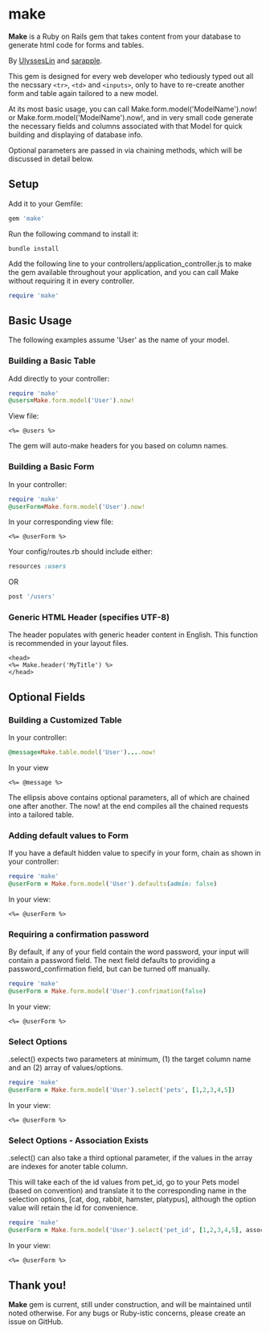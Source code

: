 # make

**Make** is a Ruby on Rails gem that takes content from your database to generate html code for forms and tables.

By [UlyssesLin](http://github.com/UlyssesLin) and [sarapple](http://github.com/sarapple).

This gem is designed for every web developer who tediously typed out all the necssary `<tr>`, `<td>` and `<inputs>`, only to have to re-create another form and table again tailored to a new model. 

At its most basic usage, you can call Make.form.model('ModelName').now! or Make.form.model('ModelName').now!, and in very small code generate the necessary fields and columns associated with that Model for quick building and displaying of database info. 

Optional parameters are passed in via chaining methods, which will be discussed in detail below.

## Setup

Add it to your Gemfile:

```rb
gem 'make'
```

Run the following command to install it:

```
bundle install
``` 

Add the following line to your controllers/application_controller.js to make the gem available throughout your application, and you can call Make without requiring it in every controller.

```rb
require 'make'
``` 
## Basic Usage

The following examples assume 'User' as the name of your model.

### Building a Basic Table

Add directly to your controller:
```rb
require 'make'
@users=Make.form.model('User').now!
```
View file:
```erb
<%= @users %>
```

The gem will auto-make headers for you based on column names.

### Building a Basic Form

In your controller:
```rb
require 'make'
@userForm=Make.form.model('User').now!
```
In your corresponding view file:
```erb
<%= @userForm %>
```

Your config/routes.rb should include either:
```rb
resources :users
```
OR
```rb
post '/users'
```

### Generic HTML Header (specifies UTF-8)

The header populates with generic header content in English. This function is recommended in your layout files.

```erb
<head>
<%= Make.header('MyTitle') %>
</head>
```

## Optional Fields

### Building a Customized Table

In your controller: 

```rb
@message=Make.table.model('User')....now!
```
In your view
```erb
<%= @message %>
```
The ellipsis above contains optional parameters, all of which are chained one after another. The now! at the end compiles all the chained requests into a tailored table.

### Adding default values to Form

If you have a default hidden value to specify in your form, chain as shown in your controller:

```rb
require 'make'
@userForm = Make.form.model('User').defaults(admin: false)
```
In your view:
```erb
<%= @userForm %>
```

### Requiring a confirmation password

By default, if any of your field contain the word password, your input will contain a password field.  The next field defaults to providing a password_confirmation field, but can be turned off manually.

```rb
require 'make'
@userForm = Make.form.model('User').confrimation(false)
```
In your view:
```erb
<%= @userForm %>
```

### Select Options

.select() expects two parameters at minimum, (1) the target column name and an (2) array of values/options.

```rb
require 'make'
@userForm = Make.form.model('User').select('pets', [1,2,3,4,5])
```
In your view:
```erb
<%= @userForm %>
```

### Select Options - Association Exists

.select() can also take a third optional parameter, if the values in the array are indexes for anoter table column.

This will take each of the id values from pet_id, go to your Pets model (based on convention) and translate it to the corresponding name in the selection options, [cat, dog, rabbit, hamster, platypus], although the option value will retain the id for convenience.

```rb
require 'make'
@userForm = Make.form.model('User').select('pet_id', [1,2,3,4,5], assoc=true)
```
In your view:
```erb
<%= @userForm %>
```

## Thank you!

**Make** gem is current, still under construction, and will be maintained until noted otherwise. For any bugs or Ruby-istic concerns, please create an issue on GitHub. 